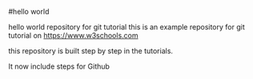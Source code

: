 #hello world

hello world repository for git tutorial
this is an example repository for git tutorial on https://www.w3schools.com

this repository is built step by step in the tutorials.

It now include steps for Github
